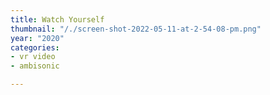 ```yaml
---
title: Watch Yourself
thumbnail: "/./screen-shot-2022-05-11-at-2-54-08-pm.png"
year: "2020"
categories:
- vr video
- ambisonic

---
```

